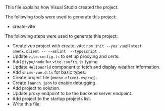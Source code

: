 This file explains how Visual Studio created the project.

The following tools were used to generate this project:
- create-vite

The following steps were used to generate this project:
- Create vue project with create-vite: `npm init --yes vue@latest omenx.client -- --eslint  --typescript `.
- Update `vite.config.ts` to set up proxying and certs.
- Add `@type/node` for `vite.config.js` typing.
- Update `HelloWorld` component to fetch and display weather information.
- Add `shims-vue.d.ts` for basic types.
- Create project file (`omenx.client.esproj`).
- Create `launch.json` to enable debugging.
- Add project to solution.
- Update proxy endpoint to be the backend server endpoint.
- Add project to the startup projects list.
- Write this file.
